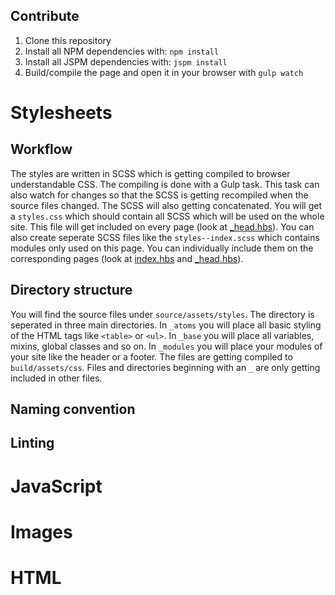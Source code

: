 Contribute
---
1. Clone this repository
1. Install all NPM dependencies with: `npm install`
1. Install all JSPM dependencies with: `jspm install`
1. Build/compile the page and open it in your browser with `gulp watch`

Stylesheets
===

Workflow
---
The styles are written in SCSS which is getting compiled to browser understandable CSS. The compiling is done with a Gulp task. This task can also watch for changes so that the SCSS is getting recompiled when the source files changed. The SCSS will also getting concatenated. You will get a `styles.css` which should contain all SCSS which will be used on the whole site. This file will get included on every page (look at [_head.hbs](./source/_partials/_head.hbs#L41)). You can also create seperate SCSS files like the `styles--index.scss` which contains modules only used on this page. You can individually include them on the corresponding pages (look at [index.hbs](./source/index.hbs#L1) and [_head.hbs](./source/_partials/_head.hbs#L42)).

Directory structure
---
You will find the source files under `source/assets/styles`. The directory is seperated in three main directories. In `_atoms` you will place all basic styling of the HTML tags like `<table>` or `<ul>`. In `_base` you will place all variables, mixins, global classes and so on. In `_modules` you will place your modules of your site like the header or a footer. The files are getting compiled to `build/assets/css`. Files and directories beginning with an `_` are only getting included in other files.

Naming convention
---

Linting
---

JavaScript
===

Images
===

HTML
===
